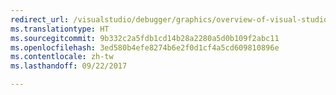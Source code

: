 ```yaml
---
redirect_url: /visualstudio/debugger/graphics/overview-of-visual-studio-graphics-diagnostics.md
ms.translationtype: HT
ms.sourcegitcommit: 9b332c2a5fdb1cd14b28a2280a5d0b109f2abc11
ms.openlocfilehash: 3ed580b4efe8274b6e2f0d1cf4a5cd609810896e
ms.contentlocale: zh-tw
ms.lasthandoff: 09/22/2017

---
```

